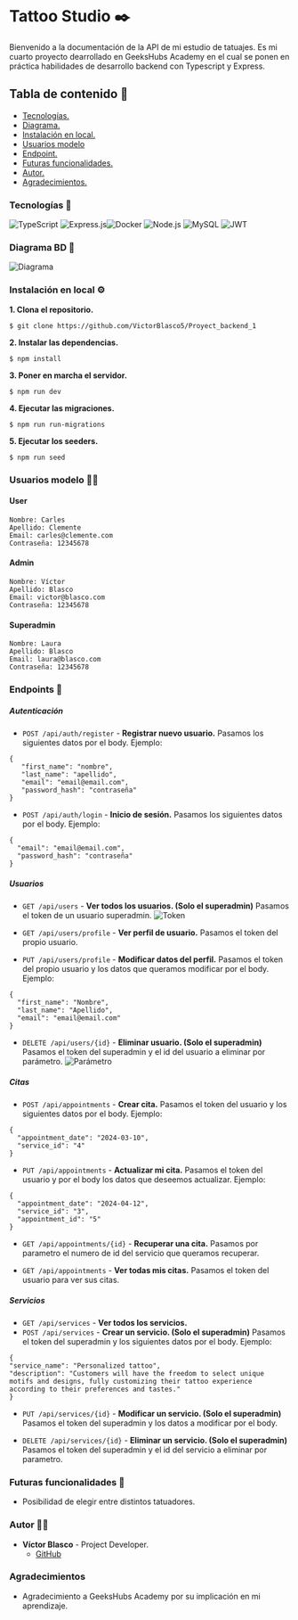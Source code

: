 # Tattoo Studio :black_nib:
Bienvenido a la documentación de la API de mi estudio de tatuajes. Es mi cuarto proyecto dearrollado en GeeksHubs Academy en el cual se ponen en práctica habilidades de desarrollo backend con Typescript y Express.

## Tabla de contenido :page_with_curl:

- [Tecnologías.](#tecnologías)
- [Diagrama.](#diagrama-bd)
- [Instalación en local.](#instalación-en-local)
- [Usuarios modelo](#usuarios-modelo)
- [Endpoint.](#endpoints)
- [Futuras funcionalidades.](#futuras-funcionalidades)
- [Autor.](#autor)
- [Agradecimientos.](#agradecimientos)

### Tecnologías :star2:

<img src="https://img.shields.io/badge/TypeScript-3178C6?style=for-the-badge&logo=typescript&logoColor=white" alt="TypeScript" /> <img src="https://img.shields.io/badge/Express.js-000000?style=for-the-badge&logo=express&logoColor=white" alt="Express.js" /><img src="https://img.shields.io/badge/Docker-2496ED?style=for-the-badge&logo=docker&logoColor=white" alt="Docker" /> <img src="https://img.shields.io/badge/Node.js-339933?style=for-the-badge&logo=node.js&logoColor=white" alt="Node.js" /> <img src="https://img.shields.io/badge/MySQL-4479A1?style=for-the-badge&logo=mysql&logoColor=white" alt="MySQL" /> <img src="https://img.shields.io/badge/JWT-000000?style=for-the-badge&logo=jsonwebtokens&logoColor=white" alt="JWT" />

### Diagrama BD :book:

![Diagrama](./src/img/diagrama.jpg)

### Instalación en local :gear:

**1. Clona el repositorio.**
````
$ git clone https://github.com/VictorBlasco5/Proyect_backend_1
````
**2. Instalar las dependencias.**
````
$ npm install
````
**3. Poner en marcha el servidor.**
````
$ npm run dev
````
**4. Ejecutar las migraciones.**
````
$ npm run run-migrations
````
**5. Ejecutar los seeders.**
````
$ npm run seed
````

### Usuarios modelo 	:frowning_man:
#### User
````
Nombre: Carles
Apellido: Clemente
Email: carles@clemente.com
Contraseña: 12345678
````
#### Admin
````
Nombre: Víctor
Apellido: Blasco
Email: victor@blasco.com
Contraseña: 12345678
````
#### Superadmin
````
Nombre: Laura
Apellido: Blasco
Email: laura@blasco.com
Contraseña: 12345678
````

### Endpoints :dart:
##### Autenticación
- `POST /api/auth/register` - **Registrar nuevo usuario.**
Pasamos los siguientes datos por el body. Ejemplo:
````
{
   "first_name": "nombre",
   "last_name": "apellido",
   "email": "email@email.com",
   "password_hash": "contraseña"
}
````

- `POST /api/auth/login` - **Inicio de sesión.**
Pasamos los siguientes datos por el body. Ejemplo:
````
{
  "email": "email@email.com",
  "password_hash": "contraseña"
}
````
##### Usuarios

- `GET /api/users` - **Ver todos los usuarios. (Solo el superadmin)**
Pasamos el token de un usuario superadmin.
![Token](./src/img/token.jpg)

- `GET /api/users/profile` - **Ver perfil de usuario.**
Pasamos el token del propio usuario.

- `PUT /api/users/profile` - **Modificar datos del perfil.**
Pasamos el token del propio usuario y los datos que queramos modificar por el body. Ejemplo:
````
{
  "first_name": "Nombre",
  "last_name": "Apellido",
  "email": "email@email.com"
}
````


- `DELETE /api/users/{id}` - **Eliminar usuario. (Solo el superadmin)**
Pasamos el token del superadmin y el id del usuario a eliminar por parámetro.
![Parámetro](./src/img/parametro.jpg)

##### Citas
- `POST /api/appointments` - **Crear cita.**
Pasamos el token del usuario y los siguientes datos por el body. Ejemplo:
````
{
  "appointment_date": "2024-03-10",
  "service_id": "4"
}
````
- `PUT /api/appointments` - **Actualizar mi cita.**
Pasamos el token del usuario y por el body los datos que deseemos actualizar. Ejemplo:
````
{
  "appointment_date": "2024-04-12",
  "service_id": "3",
  "appointment_id": "5"
}
````
- `GET /api/appointments/{id}` - **Recuperar una cita.**
Pasamos por parametro el numero de id del servicio que queramos recuperar.

- `GET /api/appointments` - **Ver todas mis citas.**
Pasamos el token del usuario para ver sus citas.

##### Servicios
- `GET /api/services` - **Ver todos los servicios.**
- `POST /api/services` - **Crear un servicio. (Solo el superadmin)**
Pasamos el token del superadmin y los siguientes datos por el body. Ejemplo:
````
{
"service_name": "Personalized tattoo",
"description": "Customers will have the freedom to select unique motifs and designs, fully customizing their tattoo experience according to their preferences and tastes."
}
````
- `PUT /api/services/{id}` - **Modificar un servicio. (Solo el superadmin)**
Pasamos el token del superadmin y los datos a modificar por el body.

- `DELETE /api/services/{id}` - **Eliminar un servicio. (Solo el superadmin)**
Pasamos el token del superadmin y el id del servicio a eliminar por parametro.


### Futuras funcionalidades 	:rocket:
- Posibilidad de elegir entre distintos tatuadores.

### Autor :curly_haired_man:
- **Víctor Blasco** - Project Developer.
   - [GitHub](https://github.com/VictorBlasco5)

### Agradecimientos 
- Agradecimiento a GeeksHubs Academy por su implicación en mi aprendizaje.